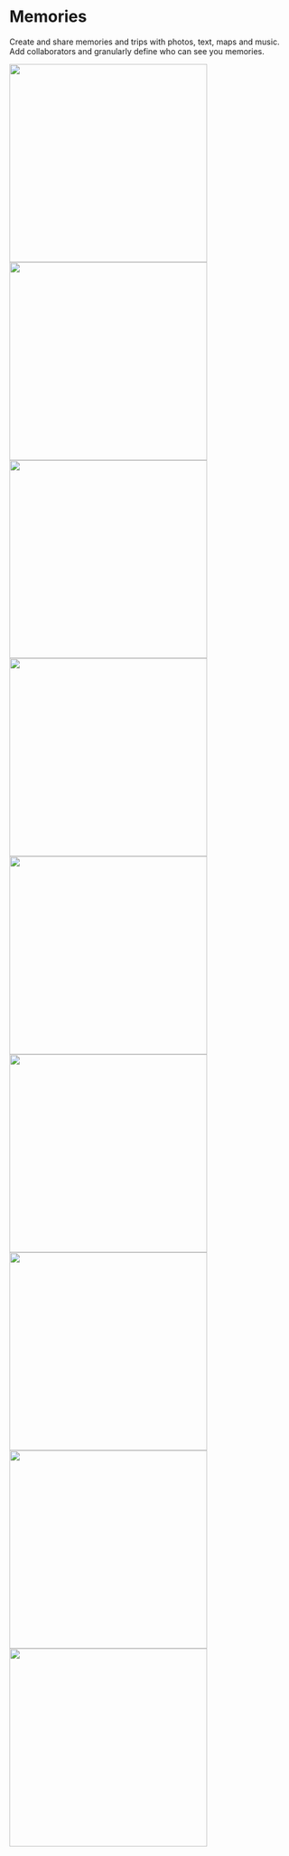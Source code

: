# Memories

Create  and share memories and trips with photos, text, maps and music. Add collaborators and granularly define who can see you memories.

<p>
  <img width="350" src="./screenshots/1.png"  />
  <img width="350" src="./screenshots/2.png"  />
  <img width="350" src="./screenshots/3.png"  />
  <img width="350" src="./screenshots/4.png"  />
  <img width="350" src="./screenshots/5.png"  />
  <img width="350" src="./screenshots/6.png"  />
  <img width="350" src="./screenshots/7.png"  />
  <img width="350" src="./screenshots/8.png"  />
  <img width="350" src="./screenshots/9.png"  />
</p>
